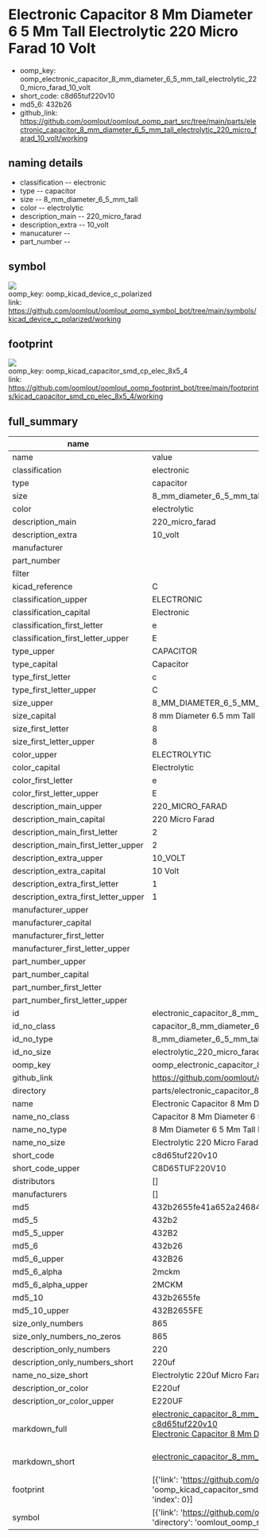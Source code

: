 # Electronic Capacitor 8 Mm Diameter 6 5 Mm Tall Electrolytic 220 Micro Farad 10 Volt

  
* oomp_key: oomp_electronic_capacitor_8_mm_diameter_6_5_mm_tall_electrolytic_220_micro_farad_10_volt 
* short_code: c8d65tuf220v10
* md5_6: 432b26  
* github_link: https://github.com/oomlout/oomlout_oomp_part_src/tree/main/parts/electronic_capacitor_8_mm_diameter_6_5_mm_tall_electrolytic_220_micro_farad_10_volt/working  
## naming details
* classification -- electronic
* type -- capacitor
* size -- 8_mm_diameter_6_5_mm_tall
* color -- electrolytic
* description_main -- 220_micro_farad
* description_extra -- 10_volt
* manucaturer -- 
* part_number -- 



## symbol

![](symbol/{index}/working/working_600.png)  
oomp_key: oomp_kicad_device_c_polarized  
link: https://github.com/oomlout/oomlout_oomp_symbol_bot/tree/main/symbols/kicad_device_c_polarized/working  

## footprint

![](footprint/{index}/working/working_600.png)  
oomp_key: oomp_kicad_capacitor_smd_cp_elec_8x5_4  
link: https://github.com/oomlout/oomlout_oomp_footprint_bot/tree/main/footprints/kicad_capacitor_smd_cp_elec_8x5_4/working  

## full_summary
| name | value | 
| --- | --- | 
| name | value | 
| classification | electronic | 
| type | capacitor | 
| size | 8_mm_diameter_6_5_mm_tall | 
| color | electrolytic | 
| description_main | 220_micro_farad | 
| description_extra | 10_volt | 
| manufacturer |  | 
| part_number |  | 
| filter |  | 
| kicad_reference | C | 
| classification_upper | ELECTRONIC | 
| classification_capital | Electronic | 
| classification_first_letter | e | 
| classification_first_letter_upper | E | 
| type_upper | CAPACITOR | 
| type_capital | Capacitor | 
| type_first_letter | c | 
| type_first_letter_upper | C | 
| size_upper | 8_MM_DIAMETER_6_5_MM_TALL | 
| size_capital | 8 mm Diameter 6.5 mm Tall | 
| size_first_letter | 8 | 
| size_first_letter_upper | 8 | 
| color_upper | ELECTROLYTIC | 
| color_capital | Electrolytic | 
| color_first_letter | e | 
| color_first_letter_upper | E | 
| description_main_upper | 220_MICRO_FARAD | 
| description_main_capital | 220 Micro Farad | 
| description_main_first_letter | 2 | 
| description_main_first_letter_upper | 2 | 
| description_extra_upper | 10_VOLT | 
| description_extra_capital | 10 Volt | 
| description_extra_first_letter | 1 | 
| description_extra_first_letter_upper | 1 | 
| manufacturer_upper |  | 
| manufacturer_capital |  | 
| manufacturer_first_letter |  | 
| manufacturer_first_letter_upper |  | 
| part_number_upper |  | 
| part_number_capital |  | 
| part_number_first_letter |  | 
| part_number_first_letter_upper |  | 
| id | electronic_capacitor_8_mm_diameter_6_5_mm_tall_electrolytic_220_micro_farad_10_volt | 
| id_no_class | capacitor_8_mm_diameter_6_5_mm_tall_electrolytic_220_micro_farad_10_volt | 
| id_no_type | 8_mm_diameter_6_5_mm_tall_electrolytic_220_micro_farad_10_volt | 
| id_no_size | electrolytic_220_micro_farad_10_volt | 
| oomp_key | oomp_electronic_capacitor_8_mm_diameter_6_5_mm_tall_electrolytic_220_micro_farad_10_volt | 
| github_link | https://github.com/oomlout/oomlout_oomp_part_src/tree/main/parts/electronic_capacitor_8_mm_diameter_6_5_mm_tall_electrolytic_220_micro_farad_10_volt/working | 
| directory | parts/electronic_capacitor_8_mm_diameter_6_5_mm_tall_electrolytic_220_micro_farad_10_volt | 
| name | Electronic Capacitor 8 Mm Diameter 6 5 Mm Tall Electrolytic 220 Micro Farad 10 Volt | 
| name_no_class | Capacitor 8 Mm Diameter 6 5 Mm Tall Electrolytic 220 Micro Farad 10 Volt | 
| name_no_type | 8 Mm Diameter 6 5 Mm Tall Electrolytic 220 Micro Farad 10 Volt | 
| name_no_size | Electrolytic 220 Micro Farad 10 Volt | 
| short_code | c8d65tuf220v10 | 
| short_code_upper | C8D65TUF220V10 | 
| distributors | [] | 
| manufacturers | [] | 
| md5 | 432b2655fe41a652a246841ddd9641cc | 
| md5_5 | 432b2 | 
| md5_5_upper | 432B2 | 
| md5_6 | 432b26 | 
| md5_6_upper | 432B26 | 
| md5_6_alpha | 2mckm | 
| md5_6_alpha_upper | 2MCKM | 
| md5_10 | 432b2655fe | 
| md5_10_upper | 432B2655FE | 
| size_only_numbers | 865 | 
| size_only_numbers_no_zeros | 865 | 
| description_only_numbers | 220 | 
| description_only_numbers_short | 220uf | 
| name_no_size_short | Electrolytic 220uf Micro Farad 10 Volt | 
| description_or_color | E220uf | 
| description_or_color_upper | E220UF | 
| markdown_full | [electronic_capacitor_8_mm_diameter_6_5_mm_tall_electrolytic_220_micro_farad_10_volt](https://github.com/oomlout/oomlout_oomp_part_src/tree/main/parts/electronic_capacitor_8_mm_diameter_6_5_mm_tall_electrolytic_220_micro_farad_10_volt/working)<br>[c8d65tuf220v10](https://github.com/oomlout/oomlout_oomp_part_src/tree/main/parts/electronic_capacitor_8_mm_diameter_6_5_mm_tall_electrolytic_220_micro_farad_10_volt/working)<br>[Electronic Capacitor 8 Mm Diameter 6 5 Mm Tall Electrolytic 220 Micro Farad 10 Volt](https://github.com/oomlout/oomlout_oomp_part_src/tree/main/parts/electronic_capacitor_8_mm_diameter_6_5_mm_tall_electrolytic_220_micro_farad_10_volt/working)<br><br> | 
| markdown_short | [electronic_capacitor_8_mm_diameter_6_5_mm_tall_electrolytic_220_micro_farad_10_volt](https://github.com/oomlout/oomlout_oomp_part_src/tree/main/parts/electronic_capacitor_8_mm_diameter_6_5_mm_tall_electrolytic_220_micro_farad_10_volt/working)<br><br> | 
| footprint | [{'link': 'https://github.com/oomlout/oomlout_oomp_footprint_bot/tree/main/foootprntss/kicad_capacitor_smd_cp_elec_8x5_4', 'oomp_key': 'oomp_kicad_capacitor_smd_cp_elec_8x5_4', 'directory': 'oomlout_oomp_footprint_bot/footprints/kicad_capacitor_smd_cp_elec_8x5_4//working/working.kicad_mod', 'index': 0}] | 
| symbol | [{'link': 'https://github.com/oomlout/oomlout_oomp_symbol_bot/tree/main/symbols/kicad_device_c_polarized', 'oomp_key': 'oomp_kicad_device_c_polarized', 'directory': 'oomlout_oomp_symbol_bot/symbols/kicad_device_c_polarized//working/working.kicad_sym', 'index': 0}] | 
